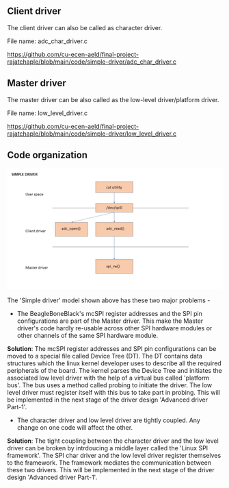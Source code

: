 ## Client driver

The client driver can also be called as character driver.

File name: adc_char_driver.c

https://github.com/cu-ecen-aeld/final-project-rajatchaple/blob/main/code/simple-driver/adc_char_driver.c


## Master driver

The master driver can be also called as the low-level driver/platform driver.

File name: low_level_driver.c

https://github.com/cu-ecen-aeld/final-project-rajatchaple/blob/main/code/simple-driver/low_level_driver.c


## Code organization

![simple-driver](https://github.com/cu-ecen-aeld/final-project-rajatchaple/blob/main/images/simple-driver.jpg)

The 'Simple driver' model shown above has these two major problems - 

 - The BeagleBoneBlack's mcSPI register addresses and the SPI pin configurations are part of the Master driver. This make the Master driver's code hardly re-usable across other SPI hardware modules or other channels of the same SPI hardware module. 
 
 **Solution**: The mcSPI register addresses and SPI pin configurations can be moved to a special file called Device Tree (DT). The DT contains data structures which the linux kernel developer uses to describe all the required peripherals of the board. The kernel parses the Device Tree and initiates the associated low level driver with the help of a virtual bus called 'platform bus'. The bus uses a method called probing to initiate the driver. The low level driver must register itself with this bus to take part in probing. This will be implemented in the next stage of the driver design 'Advanced driver Part-1'.

  - The character driver and low level driver are tightly coupled. Any change on one code will affect the other. 
  
 **Solution**: The tight coupling between the character driver and the low level driver can be broken by intrdoucing a middle layer called the 'Linux SPI framework'. The SPI char driver and the low level driver register themselves to the framework. The framework mediates the communication between these two drivers. This will be implemented in the next stage of the driver design 'Advanced driver Part-1'.
